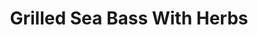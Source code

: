 ---
title: 'Grilled Sea Bass With Herbs'
thumbnail: 'https://acnhcdn.com/2.0/CookingIcon/FtrFishdishBass.png'
type: savory
ingredients:
  -
    id: 59
    name: 'Sea Bass'
    type: 'fish'
    quantity: 1
  -
    id: 'weed'
    type: 'misc'
    quantity: 5

source: 'be_a_chef_diy_recipes_plus'
layout: '../../layouts/RecipeDetail.astro'
---